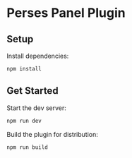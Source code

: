 # Perses Panel Plugin

## Setup

Install dependencies:

```bash
npm install
```

## Get Started

Start the dev server:

```bash
npm run dev
```

Build the plugin for distribution:

```bash
npm run build
```
